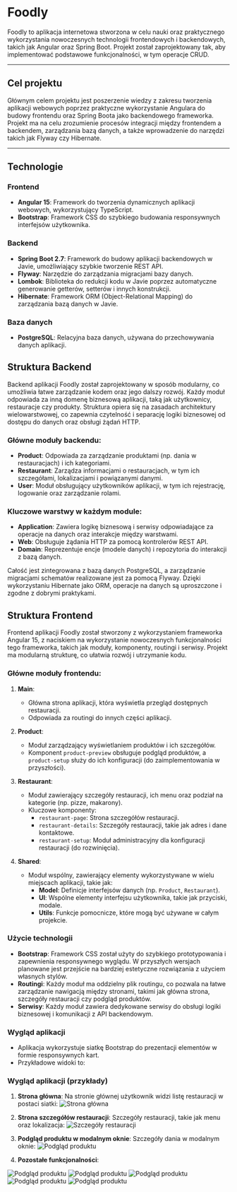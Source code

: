 # Foodly

Foodly to aplikacja internetowa stworzona w celu nauki oraz praktycznego wykorzystania nowoczesnych technologii frontendowych i backendowych, takich jak Angular oraz Spring Boot. Projekt został zaprojektowany tak, aby implementować podstawowe funkcjonalności, w tym operacje CRUD.

---

## Cel projektu

Głównym celem projektu jest poszerzenie wiedzy z zakresu tworzenia aplikacji webowych poprzez praktyczne wykorzystanie Angulara do budowy frontendu oraz Spring Boota jako backendowego frameworka. Projekt ma na celu zrozumienie procesów integracji między frontendem a backendem, zarządzania bazą danych, a także wprowadzenie do narzędzi takich jak Flyway czy Hibernate.

---

## Technologie

### Frontend

- **Angular 15**: Framework do tworzenia dynamicznych aplikacji webowych, wykorzystujący TypeScript.
- **Bootstrap**: Framework CSS do szybkiego budowania responsywnych interfejsów użytkownika.

### Backend

- **Spring Boot 2.7**: Framework do budowy aplikacji backendowych w Javie, umożliwiający szybkie tworzenie REST API.
- **Flyway**: Narzędzie do zarządzania migracjami bazy danych.
- **Lombok**: Biblioteka do redukcji kodu w Javie poprzez automatyczne generowanie getterów, setterów i innych konstrukcji.
- **Hibernate**: Framework ORM (Object-Relational Mapping) do zarządzania bazą danych w Javie.

### Baza danych

- **PostgreSQL**: Relacyjna baza danych, używana do przechowywania danych aplikacji.

## Struktura Backend

Backend aplikacji Foodly został zaprojektowany w sposób modularny, co umożliwia łatwe zarządzanie kodem oraz jego dalszy rozwój. Każdy moduł odpowiada za inną domenę biznesową aplikacji, taką jak użytkownicy, restauracje czy produkty. Struktura opiera się na zasadach architektury wielowarstwowej, co zapewnia czytelność i separację logiki biznesowej od dostępu do danych oraz obsługi żądań HTTP.

### Główne moduły backendu:

- **Product**: Odpowiada za zarządzanie produktami (np. dania w restauracjach) i ich kategoriami.
- **Restaurant**: Zarządza informacjami o restauracjach, w tym ich szczegółami, lokalizacjami i powiązanymi danymi.
- **User**: Moduł obsługujący użytkowników aplikacji, w tym ich rejestrację, logowanie oraz zarządzanie rolami.

### Kluczowe warstwy w każdym module:

- **Application**: Zawiera logikę biznesową i serwisy odpowiadające za operacje na danych oraz interakcje między warstwami.
- **Web**: Obsługuje żądania HTTP za pomocą kontrolerów REST API.
- **Domain**: Reprezentuje encje (modele danych) i repozytoria do interakcji z bazą danych.

Całość jest zintegrowana z bazą danych PostgreSQL, a zarządzanie migracjami schematów realizowane jest za pomocą Flyway. Dzięki wykorzystaniu Hibernate jako ORM, operacje na danych są uproszczone i zgodne z dobrymi praktykami.

## Struktura Frontend

Frontend aplikacji Foodly został stworzony z wykorzystaniem frameworka Angular 15, z naciskiem na wykorzystanie nowoczesnych funkcjonalności tego frameworka, takich jak moduły, komponenty, routingi i serwisy. Projekt ma modularną strukturę, co ułatwia rozwój i utrzymanie kodu.

### Główne moduły frontendu:

1. **Main**:

   - Główna strona aplikacji, która wyświetla przegląd dostępnych restauracji.
   - Odpowiada za routingi do innych części aplikacji.

2. **Product**:

   - Moduł zarządzający wyświetlaniem produktów i ich szczegółów.
   - Komponent `product-preview` obsługuje podgląd produktów, a `product-setup` służy do ich konfiguracji (do zaimplementowania w przyszłości).

3. **Restaurant**:

   - Moduł zawierający szczegóły restauracji, ich menu oraz podział na kategorie (np. pizze, makarony).
   - Kluczowe komponenty:
     - `restaurant-page`: Strona szczegółów restauracji.
     - `restaurant-details`: Szczegóły restauracji, takie jak adres i dane kontaktowe.
     - `restaurant-setup`: Moduł administracyjny dla konfiguracji restauracji (do rozwinięcia).

4. **Shared**:
   - Moduł wspólny, zawierający elementy wykorzystywane w wielu miejscach aplikacji, takie jak:
     - **Model**: Definicje interfejsów danych (np. `Product`, `Restaurant`).
     - **UI**: Wspólne elementy interfejsu użytkownika, takie jak przyciski, modale.
     - **Utils**: Funkcje pomocnicze, które mogą być używane w całym projekcie.

### Użycie technologii

- **Bootstrap**: Framework CSS został użyty do szybkiego prototypowania i zapewnienia responsywnego wyglądu. W przyszłych wersjach planowane jest przejście na bardziej estetyczne rozwiązania z użyciem własnych stylów.
- **Routingi**: Każdy moduł ma oddzielny plik routingu, co pozwala na łatwe zarządzanie nawigacją między stronami, takimi jak główna strona, szczegóły restauracji czy podgląd produktów.
- **Serwisy**: Każdy moduł zawiera dedykowane serwisy do obsługi logiki biznesowej i komunikacji z API backendowym.

### Wygląd aplikacji

- Aplikacja wykorzystuje siatkę Bootstrap do prezentacji elementów w formie responsywnych kart.
- Przykładowe widoki to:

### Wygląd aplikacji (przykłady)

1. **Strona główna**:
   Na stronie głównej użytkownik widzi listę restauracji w postaci siatki:
   ![Strona główna](images/image1.png "Strona główna aplikacji")

2. **Strona szczegółów restauracji**:
   Szczegóły restauracji, takie jak menu oraz lokalizacja:
   ![Szczegóły restauracji](images/image2.png "Strona restauracji")

3. **Podgląd produktu w modalnym oknie**:
   Szczegóły dania w modalnym oknie:
   ![Podgląd produktu](images/image3.png "Modal - podgląd produktu")
4. **Pozostałe funkcjonalności**:

![Podgląd produktu](images/image4.png ".")
![Podgląd produktu](images/image5.png ".")
![Podgląd produktu](images/image6.png ".")
![Podgląd produktu](images/image7.png ".")
![Podgląd produktu](images/image8.png ".")
